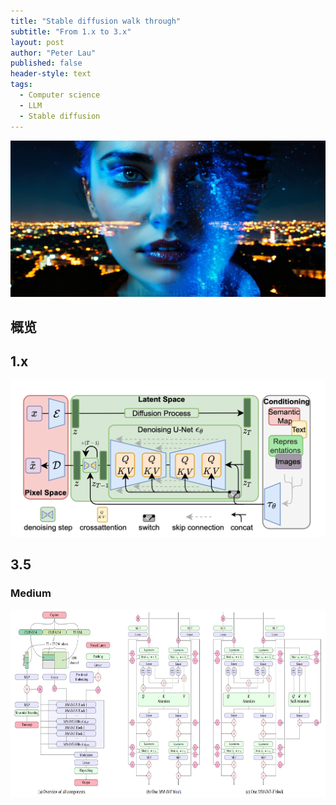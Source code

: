 ```yaml
---
title: "Stable diffusion walk through"
subtitle: "From 1.x to 3.x"
layout: post
author: "Peter Lau"
published: false
header-style: text
tags:
  - Computer science
  - LLM
  - Stable diffusion
---
```



<div>
  <img class="shadow" src="/img/stable_diffusion/sd3.5_medium_demo.jpg" width="800" height="250" alt="sd 3.5 medium"
</div>

## 概览


## 1.x

<div>
  <img class="shadow" src="/img/stable_diffusion/stable_diffusion_arch.png" width="800" height="250" alt="sd arch"
</div>



## 3.5

### Medium


<div>
  <img class="shadow" src="/img/stable_diffusion/mmdit-x.png" width="800" height="300" alt="sd 3.5 medium"
</div>


